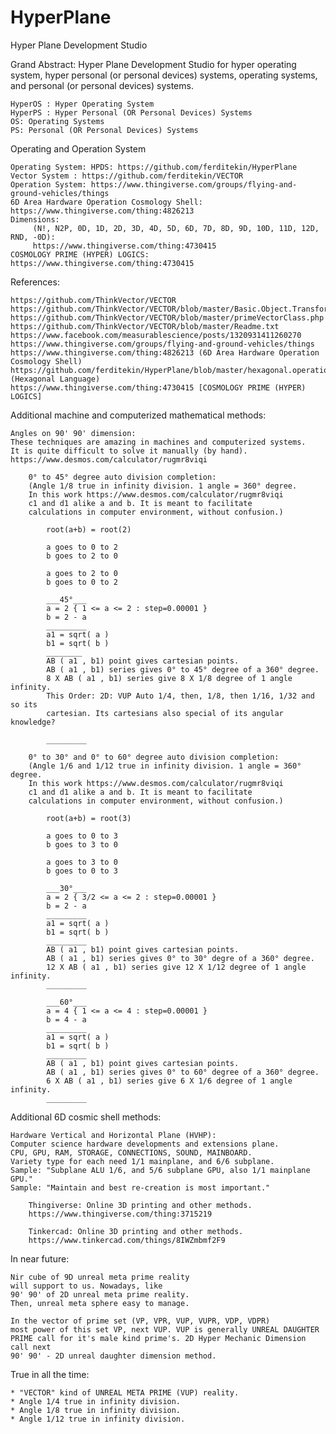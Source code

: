 # HyperPlane
Hyper Plane Development Studio



Grand Abstract: Hyper Plane Development Studio for hyper operating system, hyper personal (or personal devices) systems, operating systems, and personal (or personal devices) systems.

	HyperOS : Hyper Operating System
	HyperPS : Hyper Personal (OR Personal Devices) Systems
	OS: Operating Systems
	PS: Personal (OR Personal Devices) Systems


Operating and Operation System

	Operating System: HPDS: https://github.com/ferditekin/HyperPlane
	Vector System : https://github.com/ferditekin/VECTOR
	Operation System: https://www.thingiverse.com/groups/flying-and-ground-vehicles/things
	6D Area Hardware Operation Cosmology Shell: https://www.thingiverse.com/thing:4826213
	Dimensions:
		 (N!, N2P, 0D, 1D, 2D, 3D, 4D, 5D, 6D, 7D, 8D, 9D, 10D, 11D, 12D, RND, -0D):
		 https://www.thingiverse.com/thing:4730415
	COSMOLOGY PRIME (HYPER) LOGICS: https://www.thingiverse.com/thing:4730415
		 


References: 

	https://github.com/ThinkVector/VECTOR
	https://github.com/ThinkVector/VECTOR/blob/master/Basic.Object.Transformation.txt
	https://github.com/ThinkVector/VECTOR/blob/master/primeVectorClass.php
	https://github.com/ThinkVector/VECTOR/blob/master/Readme.txt 
	https://www.facebook.com/measurablescience/posts/1320931411260270
	https://www.thingiverse.com/groups/flying-and-ground-vehicles/things
	https://www.thingiverse.com/thing:4826213 (6D Area Hardware Operation Cosmology Shell)
	https://github.com/ferditekin/HyperPlane/blob/master/hexagonal.operation.language.svg (Hexagonal Language)
	https://www.thingiverse.com/thing:4730415 [COSMOLOGY PRIME (HYPER) LOGICS]


Additional machine and computerized mathematical methods: 

	Angles on 90' 90' dimension:
	These techniques are amazing in machines and computerized systems.
	It is quite difficult to solve it manually (by hand).
	https://www.desmos.com/calculator/rugmr8viqi
	
		0° to 45° degree auto division completion:
		(Angle 1/8 true in infinity division. 1 angle = 360° degree.
		In this work https://www.desmos.com/calculator/rugmr8viqi
		c1 and d1 alike a and b. It is meant to facilitate 
		calculations in computer environment, without confusion.)
		
			root(a+b) = root(2)
		
			a goes to 0 to 2
			b goes to 2 to 0
		
			a goes to 2 to 0
			b goes to 0 to 2

			___45°___
			a = 2 { 1 <= a <= 2 : step=0.00001 }
			b = 2 - a
			_________
			a1 = sqrt( a )
			b1 = sqrt( b )
			________
			AB ( a1 , b1) point gives cartesian points.
			AB ( a1 , b1) series gives 0° to 45° degree of a 360° degree.
			8 X AB ( a1 , b1) series give 8 X 1/8 degree of 1 angle infinity.
			This Order: 2D: VUP Auto 1/4, then, 1/8, then 1/16, 1/32 and so its 
			cartesian. Its cartesians also special of its angular knowledge?

			_________
	
		0° to 30° and 0° to 60° degree auto division completion:
		(Angle 1/6 and 1/12 true in infinity division. 1 angle = 360° degree.
		In this work https://www.desmos.com/calculator/rugmr8viqi
		c1 and d1 alike a and b. It is meant to facilitate 
		calculations in computer environment, without confusion.)
		
			root(a+b) = root(3)
		
			a goes to 0 to 3
			b goes to 3 to 0
		
			a goes to 3 to 0
			b goes to 0 to 3

			___30°___
			a = 2 { 3/2 <= a <= 2 : step=0.00001 }
			b = 2 - a
			_________
			a1 = sqrt( a )
			b1 = sqrt( b )
			_________
			AB ( a1 , b1) point gives cartesian points.
			AB ( a1 , b1) series gives 0° to 30° degre of a 360° degree.
			12 X AB ( a1 , b1) series give 12 X 1/12 degree of 1 angle infinity.
			_________

			___60°___
			a = 4 { 1 <= a <= 4 : step=0.00001 }
			b = 4 - a
			_________
			a1 = sqrt( a )
			b1 = sqrt( b )
			_________
			AB ( a1 , b1) point gives cartesian points.
			AB ( a1 , b1) series gives 0° to 60° degree of a 360° degree.
			6 X AB ( a1 , b1) series give 6 X 1/6 degree of 1 angle infinity.
			_________


Additional 6D cosmic shell methods:

	Hardware Vertical and Horizontal Plane (HVHP):
	Computer science hardware developments and extensions plane.
	CPU, GPU, RAM, STORAGE, CONNECTIONS, SOUND, MAINBOARD.
	Variety type for each need 1/1 mainplane, and 6/6 subplane.
	Sample: "Subplane ALU 1/6, and 5/6 subplane GPU, also 1/1 mainplane GPU."
	Sample: "Maintain and best re-creation is most important."
	
		Thingiverse: Online 3D printing and other methods.
		https://www.thingiverse.com/thing:3715219

		Tinkercad: Online 3D printing and other methods.
		https://www.tinkercad.com/things/8IWZmbmf2F9 


In near future: 

	Nir cube of 9D unreal meta prime reality 
	will support to us. Nowadays, like 
	90' 90' of 2D unreal meta prime reality.
	Then, unreal meta sphere easy to manage.
	
	In the vector of prime set (VP, VPR, VUP, VUPR, VDP, VDPR)
	most power of this set VP, next VUP. VUP is generally UNREAL DAUGHTER 
	PRIME call for it's male kind prime's. 2D Hyper Mechanic Dimension call next
	90' 90' - 2D unreal daughter dimension method.


True in all the time:

	* "VECTOR" kind of UNREAL META PRIME (VUP) reality.
	* Angle 1/4 true in infinity division.
	* Angle 1/8 true in infinity division.
	* Angle 1/12 true in infinity division.
	
